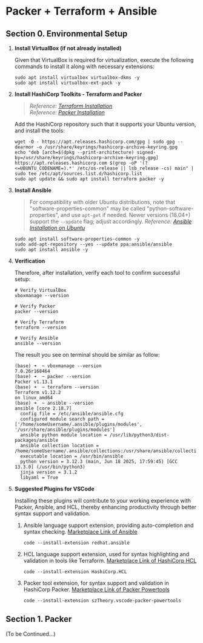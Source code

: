 # Packer + Terraform + Ansible

## Section 0. Environmental Setup

1. **Install VirtualBox (if not already installed)**

   Given that VirtualBox is required for virtualization, execute the following commands to install it along with necessary extensions:

   ```shell
   sudo apt install virtualbox virtualbox-dkms -y
   sudo apt install virtualbox-ext-pack -y
   ```

2. **Install HashiCorp Toolkits - Terraform and Packer**

   > _Reference: [Terraform Installation](https://developer.hashicorp.com/terraform/install)_  
   > _Reference: [Packer Installation](https://developer.hashicorp.com/packer/install)_

   Add the HashiCorp repository such that it supports your Ubuntu version, and install the tools:

   ```shell
   wget -O - https://apt.releases.hashicorp.com/gpg | sudo gpg --dearmor -o /usr/share/keyrings/hashicorp-archive-keyring.gpg
   echo "deb [arch=$(dpkg --print-architecture) signed-by=/usr/share/keyrings/hashicorp-archive-keyring.gpg] https://apt.releases.hashicorp.com $(grep -oP '(?<=UBUNTU_CODENAME=).*' /etc/os-release || lsb_release -cs) main" | sudo tee /etc/apt/sources.list.d/hashicorp.list
   sudo apt update && sudo apt install terraform packer -y
   ```

3. **Install Ansible**

   > For compatibility with older Ubuntu distributions, note that "software-properties-common" may be called "python-software-properties", and use `apt-get` if needed. Newer versions (18.04+) support the `--update` flag; adjust accordingly.
   > _Reference: [Ansible Installation on Ubuntu](https://docs.ansible.com/ansible/latest/installation_guide/installation_distros.html#installing-ansible-on-ubuntu)_

   ```shell
   sudo apt install software-properties-common -y
   sudo add-apt-repository --yes --update ppa:ansible/ansible
   sudo apt install ansible -y
   ```

4. **Verification**

   Therefore, after installation, verify each tool to confirm successful setup:

   ```shell
   # Verify VirtualBox
   vboxmanage --version

   # Verify Packer
   packer --version

   # Verify Terraform
   terraform --version

   # Verify Ansible
   ansible --version
   ```

   The result you see on terminal should be similar as follow:

   ```text
   (base) ➜  ~ vboxmanage --version
   7.0.26r168464
   (base) ➜  ~ packer --version
   Packer v1.13.1
   (base) ➜  ~ terraform --version
   Terraform v1.12.2
   on linux_amd64
   (base) ➜  ~ ansible --version
   ansible [core 2.18.7]
     config file = /etc/ansible/ansible.cfg
     configured module search path = ['/home/someUsername/.ansible/plugins/modules', '/usr/share/ansible/plugins/modules']
     ansible python module location = /usr/lib/python3/dist-packages/ansible
     ansible collection location = /home/someUsername/.ansible/collections:/usr/share/ansible/collections
     executable location = /usr/bin/ansible
     python version = 3.12.3 (main, Jun 18 2025, 17:59:45) [GCC 13.3.0] (/usr/bin/python3)
     jinja version = 3.1.2
     libyaml = True
   ```

5. **Suggested Plugins for VSCode**

   Installing these plugins will contribute to your working experience with Packer, Ansible, and HCL, thereby enhancing productivity through better syntax support and validation.

   1. Ansible language support extension, providing auto-completion and syntax checking.
      [Marketplace Link of Ansible](https://marketplace.visualstudio.com/items?itemName=redhat.ansible)

      ```shell
      code --install-extension redhat.ansible
      ```

   2. HCL language support extension, used for syntax highlighting and validation in tools like Terraform.
      [Marketplace Link of HashiCorp HCL](https://marketplace.visualstudio.com/items?itemName=HashiCorp.HCL)

      ```shell
      code --install-extension HashiCorp.HCL
      ```

   3. Packer tool extension, for syntax support and validation in HashiCorp Packer.
      [Marketplace Link of Packer Powertools](https://marketplace.visualstudio.com/items?itemName=szTheory.vscode-packer-powertools)

      ```shell
      code --install-extension szTheory.vscode-packer-powertools
      ```

## Section 1. Packer

(To be Continued...)
